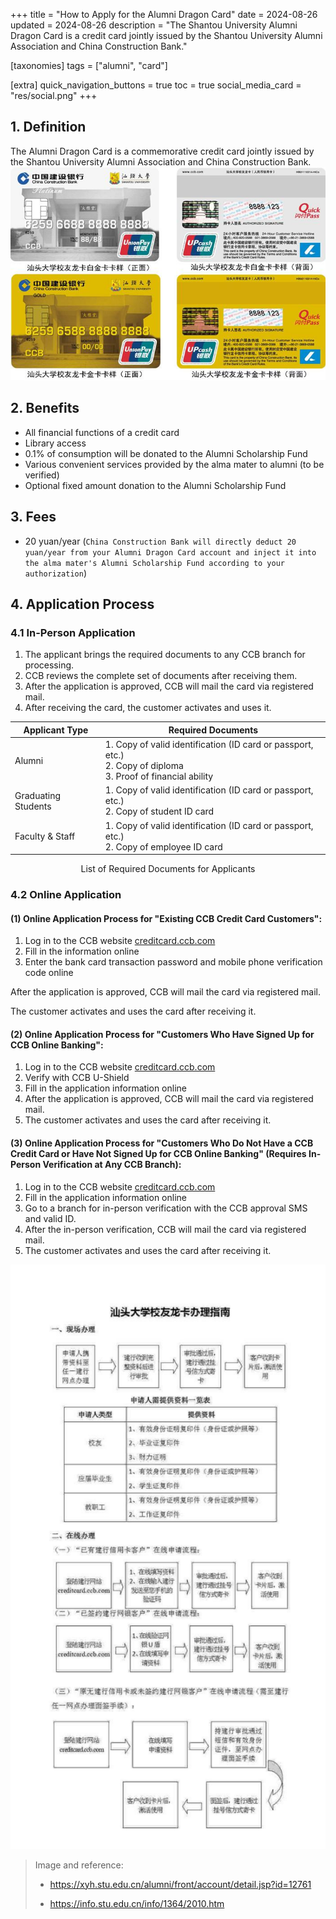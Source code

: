 +++
title = "How to Apply for the Alumni Dragon Card"
date = 2024-08-26
updated = 2024-08-26
description = "The Shantou University Alumni Dragon Card is a credit card jointly issued by the Shantou University Alumni Association and China Construction Bank."

[taxonomies]
tags = ["alumni", "card"]

[extra]
quick_navigation_buttons = true
toc = true
social_media_card = "res/social.png"
+++


## 1. Definition

The Alumni Dragon Card is a commemorative credit card jointly issued by the Shantou University Alumni Association and China Construction Bank.
![Alumni Dragon Card](./res/card.png)

## 2. Benefits

- All financial functions of a credit card
- Library access
- 0.1% of consumption will be donated to the Alumni Scholarship Fund
- Various convenient services provided by the alma mater to alumni (to be verified)
- Optional fixed amount donation to the Alumni Scholarship Fund

## 3. Fees

- 20 yuan/year (`China Construction Bank will directly deduct 20 yuan/year from your Alumni Dragon Card account and inject it into the alma mater's Alumni Scholarship Fund according to your authorization`)

## 4. Application Process

### 4.1 In-Person Application

1. The applicant brings the required documents to any CCB branch for processing.
2. CCB reviews the complete set of documents after receiving them.
3. After the application is approved, CCB will mail the card via registered mail.
4. After receiving the card, the customer activates and uses it.


| Applicant Type | Required Documents                                                                      |
| ------------- | ----------------------------------------------------------------------------- |
| Alumni        | 1. Copy of valid identification (ID card or passport, etc.)<br>2. Copy of diploma<br>3. Proof of financial ability |
| Graduating Students | 1. Copy of valid identification (ID card or passport, etc.)<br>2. Copy of student ID card    |
| Faculty & Staff    | 1. Copy of valid identification (ID card or passport, etc.)<br>2. Copy of employee ID card    |

<center>List of Required Documents for Applicants</center>


### 4.2 Online Application

#### (1) Online Application Process for "Existing CCB Credit Card Customers":
1. Log in to the CCB website [creditcard.ccb.com](https://creditcard.ccb.com)
2. Fill in the information online
3. Enter the bank card transaction password and mobile phone verification code online

After the application is approved, CCB will mail the card via registered mail.

The customer activates and uses the card after receiving it.

#### (2) Online Application Process for "Customers Who Have Signed Up for CCB Online Banking":
1. Log in to the CCB website [creditcard.ccb.com](https://creditcard.ccb.com)
2. Verify with CCB U-Shield
3. Fill in the application information online
4. After the application is approved, CCB will mail the card via registered mail.
5. The customer activates and uses the card after receiving it.

#### (3) Online Application Process for "Customers Who Do Not Have a CCB Credit Card or Have Not Signed Up for CCB Online Banking" (Requires In-Person Verification at Any CCB Branch):
1. Log in to the CCB website [creditcard.ccb.com](https://creditcard.ccb.com)
2. Fill in the application information online
3. Go to a branch for in-person verification with the CCB approval SMS and valid ID.
4. After the in-person verification, CCB will mail the card via registered mail.
5. The customer activates and uses the card after receiving it.


[![how](./res/how.png)](https://info.stu.edu.cn/info/1364/2010.htm)


> Image and reference:
> 
> - https://xyh.stu.edu.cn/alumni/front/account/detail.jsp?id=12761
>
> - https://info.stu.edu.cn/info/1364/2010.htm
